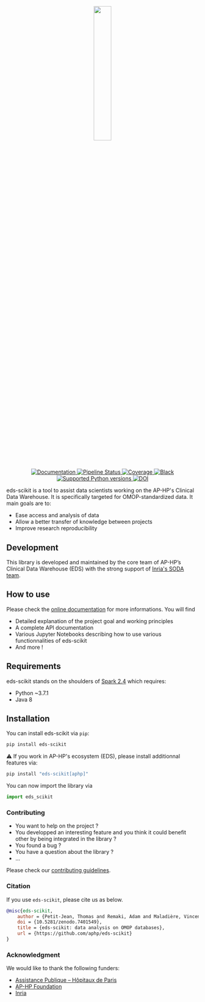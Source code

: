 <div align="center">

<p align="center">
  <a href="https://aphp.github.io/eds-scikit/">
    <img src="https://github.com/aphp/eds-scikit/raw/main/docs/_static/scikit_logo_text.png" width="30%" onerror="this.style.display='none'">
  </a>
</p>

#

<p align="center">
<a href="https://aphp.github.io/eds-scikit/" target="_blank">
    <img src="https://img.shields.io/badge/docs-passed-brightgreen" alt="Documentation">
</a>
<a href="https://github.com/aphp/eds-scikit/commits/main" target="_blank">
    <img src="https://github.com/aphp/eds-scikit/actions/workflows/testing.yml/badge.svg" alt="Pipeline Status">
</a>
<a href="https://codecov.io/github/aphp/eds-scikit?branch=main">
    <img src="https://codecov.io/github/aphp/eds-scikit/coverage.svg?branch=main" alt="Coverage" >
</a>
<a href="https://github.com/psf/black" target="_blank">
    <img src="https://img.shields.io/badge/code%20style-black-000000.svg" alt="Black">
</a>

<a href="https://www.python.org/" target="_blank">
    <img src="https://img.shields.io/badge/python-%3E%3D%203.7.1%20%7C%20%3C%203.8-brightgreen" alt="Supported Python versions">
</a>
<a href="https://zenodo.org/badge/latestdoi/571584236"><img src="https://zenodo.org/badge/571584236.svg" alt="DOI"></a>
</p>
</div>


eds-scikit is a tool to assist data scientists working on the AP-HP's Clinical Data Warehouse. It is specifically targeted for OMOP-standardized data. It main goals are to:

- Ease access and analysis of data
- Allow a better transfer of knowledge between projects
- Improve research reproducibility

## Development

This library is developed and maintained by the core team of AP-HP’s Clinical Data Warehouse (EDS) with the strong support of [Inria's SODA team](https://team.inria.fr/soda/).

## How to use

Please check the [online documentation](https://aphp.github.io/eds-scikit/) for more informations. You will find
- Detailed explanation of the project goal and working principles
- A complete API documentation
- Various Jupyter Notebooks describing how to use various functionnalities of eds-scikit
- And more !
## Requirements
eds-scikit stands on the shoulders of [Spark 2.4](https://spark.apache.org/docs/2.4.8/index.html) which requires:

- Python ~3.7.1
- Java 8
## Installation

You can install eds-scikit via `pip`:

```bash
pip install eds-scikit
```

:warning: If you work in AP-HP's ecosystem (EDS), please install additionnal features via:

```bash
pip install "eds-scikit[aphp]"
```

You can now import the library via

```python
import eds_scikit
```
### Contributing

- You want to help on the project ?
- You developped an interesting feature and you think it could benefit other by being integrated in the library ?
- You found a bug ?
- You have a question about the library ?
- ...

Please check our [contributing guidelines](https://aphp.github.io/eds-scikit/contributing/).

### Citation

If you use `eds-scikit`, please cite us as below.

```bibtex
@misc{eds-scikit,
    author = {Petit-Jean, Thomas and Remaki, Adam and Maladière, Vincent and Varoquaux, Gaël and Bey, Romain},
    doi = {10.5281/zenodo.7401549},
    title = {eds-scikit: data analysis on OMOP databases},
    url = {https://github.com/aphp/eds-scikit}
}
```

### Acknowledgment

We would like to thank the following funders:
- [Assistance Publique – Hôpitaux de Paris](https://www.aphp.fr/)
- [AP-HP Foundation](https://fondationrechercheaphp.fr/)
- [Inria](https://www.inria.fr)
